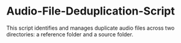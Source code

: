 # Audio-File-Deduplication-Script
This script identifies and manages duplicate audio files across two directories: a reference folder and a source folder.
